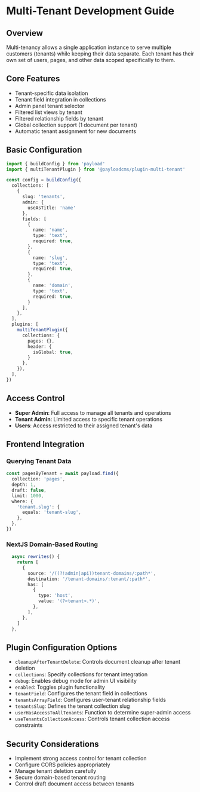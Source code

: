 # Multi-Tenant Development Guide

## Overview
Multi-tenancy allows a single application instance to serve multiple customers (tenants) while keeping their data separate. Each tenant has their own set of users, pages, and other data scoped specifically to them.

## Core Features
- Tenant-specific data isolation
- Tenant field integration in collections
- Admin panel tenant selector
- Filtered list views by tenant
- Filtered relationship fields by tenant
- Global collection support (1 document per tenant)
- Automatic tenant assignment for new documents

## Basic Configuration

```typescript
import { buildConfig } from 'payload'
import { multiTenantPlugin } from '@payloadcms/plugin-multi-tenant'

const config = buildConfig({
  collections: [
    {
      slug: 'tenants',
      admin: {
        useAsTitle: 'name'
      },
      fields: [
        {
          name: 'name',
          type: 'text',
          required: true,
        },
        {
          name: 'slug',
          type: 'text',
          required: true,
        },
        {
          name: 'domain',
          type: 'text',
          required: true,
        }
      ],
    },
  ],
  plugins: [
    multiTenantPlugin({
      collections: {
        pages: {},
        header: {
          isGlobal: true,
        }
      },
    }),
  ],
})
```

## Access Control
- **Super Admin**: Full access to manage all tenants and operations
- **Tenant Admin**: Limited access to specific tenant operations
- **Users**: Access restricted to their assigned tenant's data

## Frontend Integration

### Querying Tenant Data
```typescript
const pagesByTenant = await payload.find({
  collection: 'pages',
  depth: 1,
  draft: false,
  limit: 1000,
  where: {
    'tenant.slug': {
      equals: 'tenant-slug',
    },
  },
})
```

### NextJS Domain-Based Routing
```typescript
  async rewrites() {
    return [
      {
        source: '/((?!admin|api))tenant-domains/:path*',
        destination: '/tenant-domains/:tenant/:path*',
        has: [
          {
            type: 'host',
            value: '(?<tenant>.*)',
          },
        ],
      },
    ]
  },
```

## Plugin Configuration Options

- `cleanupAfterTenantDelete`: Controls document cleanup after tenant deletion
- `collections`: Specify collections for tenant integration
- `debug`: Enables debug mode for admin UI visibility
- `enabled`: Toggles plugin functionality
- `tenantField`: Configures the tenant field in collections
- `tenantsArrayField`: Configures user-tenant relationship fields
- `tenantsSlug`: Defines the tenant collection slug
- `userHasAccessToAllTenants`: Function to determine super-admin access
- `useTenantsCollectionAccess`: Controls tenant collection access constraints

## Security Considerations
- Implement strong access control for tenant collection
- Configure CORS policies appropriately
- Manage tenant deletion carefully
- Secure domain-based tenant routing
- Control draft document access between tenants
